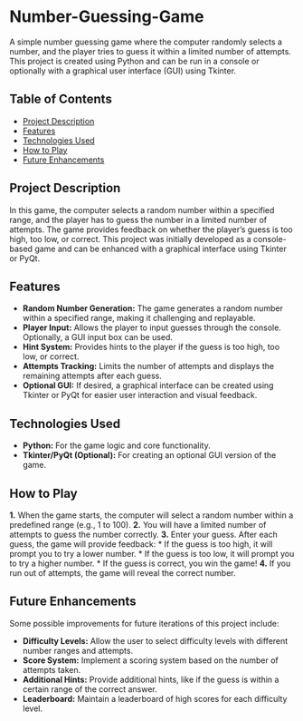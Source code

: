 # Number-Guessing-Game

A simple number guessing game where the computer randomly selects a number, and the player tries to guess it within a limited number of attempts. This project is created using Python and can be run in a console or optionally with a graphical user interface (GUI) using Tkinter.

## Table of Contents
* [Project Description](#project-description)
* [Features](#features)
* [Technologies Used](#technologies-used)
* [How to Play](#how-to-play)
* [Future Enhancements](#future-enhancements)

## Project Description
In this game, the computer selects a random number within a specified range, and the player has to guess the number in a limited number of attempts. The game provides feedback on whether the player’s guess is too high, too low, or correct. This project was initially developed as a console-based game and can be enhanced with a graphical interface using Tkinter or PyQt.

## Features
* **Random Number Generation:** The game generates a random number within a specified range, making it challenging and replayable.
* **Player Input:** Allows the player to input guesses through the console. Optionally, a GUI input box can be used.
* **Hint System:** Provides hints to the player if the guess is too high, too low, or correct.
* **Attempts Tracking:** Limits the number of attempts and displays the remaining attempts after each guess.
* **Optional GUI:** If desired, a graphical interface can be created using Tkinter or PyQt for easier user interaction and visual feedback.

## Technologies Used
* **Python:** For the game logic and core functionality.
* **Tkinter/PyQt (Optional):** For creating an optional GUI version of the game.

## How to Play
**1.** When the game starts, the computer will select a random number within a predefined range (e.g., 1 to 100).
**2.** You will have a limited number of attempts to guess the number correctly.
**3.** Enter your guess. After each guess, the game will provide feedback:
    * If the guess is too high, it will prompt you to try a lower number.
    * If the guess is too low, it will prompt you to try a higher number.
    * If the guess is correct, you win the game!
**4.** If you run out of attempts, the game will reveal the correct number.

## Future Enhancements
Some possible improvements for future iterations of this project include:

* **Difficulty Levels:** Allow the user to select difficulty levels with different number ranges and attempts.
* **Score System:** Implement a scoring system based on the number of attempts taken.
* **Additional Hints:** Provide additional hints, like if the guess is within a certain range of the correct answer.
* **Leaderboard:** Maintain a leaderboard of high scores for each difficulty level.
